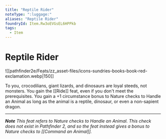 ```yaml
---
title: "Reptile Rider"
noteType: ":luggage:"
aliases: "Reptile Rider"
foundryId: Item.Rw3oEVGsEL6HPPkb
tags:
  - Item
---
```


# Reptile Rider
![[pathfinder2e/Feats/zz_asset-files/icons-sundries-books-book-red-exclamation.webp|150]]

To you, crocodilians, giant lizards, and dinosaurs are loyal steeds, not monsters. You gain the [[Ride]] feat, even if you don't meet the prerequisites. You gain a +1 circumstance bonus to Nature checks to Handle an Animal as long as the animal is a reptile, dinosaur, or even a non-sapient dragon.

* * *

_**Note** This feat refers to Nature checks to Handle an Animal. This check does not exist in Pathfinder 2, and so the feat instead gives a bonus to Nature checks to [[Command an Animal]]._
